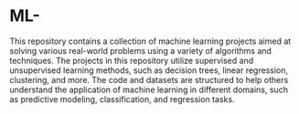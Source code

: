 # ML-
This repository contains a collection of machine learning projects aimed at solving various real-world problems using a variety of algorithms and techniques. The projects in this repository utilize supervised and unsupervised learning methods, such as decision trees, linear regression, clustering, and more. The code and datasets are structured to help others understand the application of machine learning in different domains, such as predictive modeling, classification, and regression tasks.
